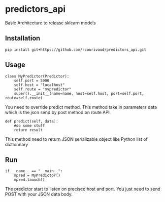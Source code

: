 # predictors_api
Basic Architecture to release sklearn models

## Installation

```
pip install git+https://github.com/rcourivaud/predictors_api.git
```

## Usage 

```
class MyPredictor(Predictor):
    self.port = 5000
    self.host = "localhost"
    self.route = "mypredictor"
    super().__init__(name=name, host=self.host, port=self.port, route=self.route) 
```

You need to override predict method. This method take in parameters data which is the json send by post method on route API. 

```
def predict(self, data):
    #do some stuff 
    return result
```

This method need to return JSON serializable object like Python list of dictionnary

## Run
```
if __name__ == "__main__":
    mpred = MyPredictor()
    mpred.launch()
```

The predictor start to listen on precised host and port. You just need to send POST with your JSON data body.
